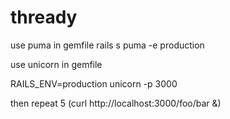 # thready

use puma in gemfile
rails s puma -e production


use unicorn in gemfile

RAILS_ENV=production unicorn -p 3000

then
repeat 5 (curl http://localhost:3000/foo/bar &)
